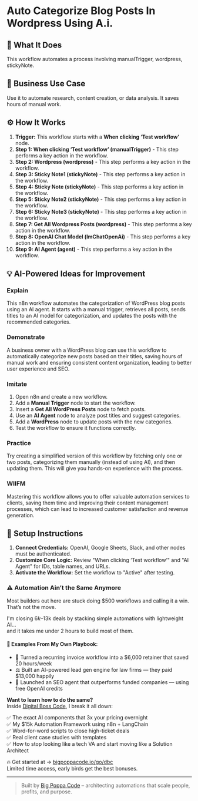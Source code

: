 # Auto Categorize Blog Posts In Wordpress Using A.i.

## 🚀 What It Does
This workflow automates a process involving manualTrigger, wordpress, stickyNote.

## 💼 Business Use Case
Use it to automate research, content creation, or data analysis. It saves hours of manual work.

## ⚙️ How It Works
1.  **Trigger:** This workflow starts with a **When clicking ‘Test workflow’** node.
2. **Step 1: When clicking ‘Test workflow’ (manualTrigger)** - This step performs a key action in the workflow.
3. **Step 2: Wordpress (wordpress)** - This step performs a key action in the workflow.
4. **Step 3: Sticky Note1 (stickyNote)** - This step performs a key action in the workflow.
5. **Step 4: Sticky Note (stickyNote)** - This step performs a key action in the workflow.
6. **Step 5: Sticky Note2 (stickyNote)** - This step performs a key action in the workflow.
7. **Step 6: Sticky Note3 (stickyNote)** - This step performs a key action in the workflow.
8. **Step 7: Get All Wordpress Posts (wordpress)** - This step performs a key action in the workflow.
9. **Step 8: OpenAI Chat Model (lmChatOpenAi)** - This step performs a key action in the workflow.
10. **Step 9: AI Agent (agent)** - This step performs a key action in the workflow.

## 💡 AI-Powered Ideas for Improvement
### Explain
This n8n workflow automates the categorization of WordPress blog posts using an AI agent. It starts with a manual trigger, retrieves all posts, sends titles to an AI model for categorization, and updates the posts with the recommended categories.

### Demonstrate
A business owner with a WordPress blog can use this workflow to automatically categorize new posts based on their titles, saving hours of manual work and ensuring consistent content organization, leading to better user experience and SEO.

### Imitate
1. Open n8n and create a new workflow.
2. Add a **Manual Trigger** node to start the workflow.
3. Insert a **Get All WordPress Posts** node to fetch posts.
4. Use an **AI Agent** node to analyze post titles and suggest categories.
5. Add a **WordPress** node to update posts with the new categories.
6. Test the workflow to ensure it functions correctly.

### Practice
Try creating a simplified version of this workflow by fetching only one or two posts, categorizing them manually (instead of using AI), and then updating them. This will give you hands-on experience with the process.

### WIIFM
Mastering this workflow allows you to offer valuable automation services to clients, saving them time and improving their content management processes, which can lead to increased customer satisfaction and revenue generation.

## 🔧 Setup Instructions
1. **Connect Credentials:** OpenAI, Google Sheets, Slack, and other nodes must be authenticated.
2. **Customize Core Logic:** Review "When clicking ‘Test workflow’" and "AI Agent" for IDs, table names, and URLs.
3. **Activate the Workflow:** Set the workflow to "Active" after testing.

### ⚠️ Automation Ain’t the Same Anymore

Most builders out here are stuck doing $500 workflows and calling it a win.  
That’s not the move.  

I'm closing $6k–$13k deals by stacking simple automations with lightweight AI...  
and it takes me under 2 hours to build most of them.

#### 🧠 Examples From My Own Playbook:
- 🔁 Turned a recurring invoice workflow into a $6,000 retainer that saved 20 hours/week  
- ⚖️ Built an AI-powered lead gen engine for law firms — they paid $13,000 happily  
- 🚀 Launched an SEO agent that outperforms funded companies — using free OpenAI credits  

**Want to learn how to do the same?**  
Inside [Digital Boss Code](https://bigpoppacode.io/go/dbc), I break it all down:

✅ The exact AI components that 3x your pricing overnight  
✅ My $15k Automation Framework using n8n + LangChain  
✅ Word-for-word scripts to close high-ticket deals  
✅ Real client case studies with templates  
✅ How to stop looking like a tech VA and start moving like a Solution Architect  

🔥 Get started at → [bigpoppacode.io/go/dbc](https://bigpoppacode.io/go/dbc)  
Limited time access, early birds get the best bonuses.

---
> Built by [Big Poppa Code](https://bigpoppacode.io) – architecting automations that scale people, profits, and purpose.
